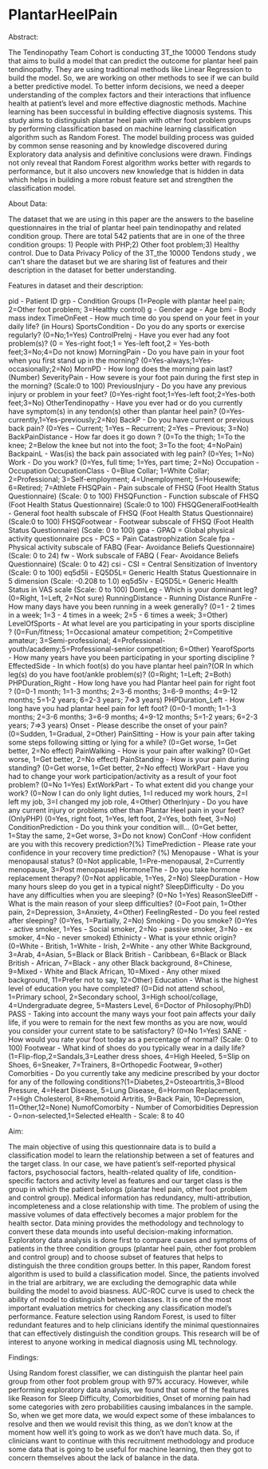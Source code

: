 # PlantarHeelPain
Abstract: 

The Tendinopathy Team Cohort is conducting 3T_the 10000 Tendons study that aims to build a model that can predict the outcome for plantar heel pain tendinopathy. They are using traditional methods like Linear Regression to build the model. So, we are working on other methods to see if we can build a better predictive model. To better inform decisions, we need a deeper understanding of the complex factors and their interactions that influence health at patient’s level and more effective diagnostic methods.   Machine learning has been successful in building effective diagnosis systems. This study aims to distinguish plantar heel pain with other foot problem groups by performing classification based on machine learning classification algorithm such as Random Forest. The model building process was guided by common sense reasoning and by knowledge discovered during Exploratory data analysis and definitive conclusions were drawn. Findings not only reveal that Random Forest algorithm works better with regards to performance, but it also uncovers new knowledge that is hidden in data which helps in building a more robust feature set and strengthen the classification model.

About Data:

The dataset that we are using in this paper are the answers to the baseline questionnaires in the trial of plantar heel pain tendinopathy and related condition group. There are total 542 patients that are in one of the three condition groups: 1) People with PHP;2) Other foot problem;3) Healthy control. Due to Data Privacy Policy of the 3T_the 10000 Tendons study , we can't share the dataset but we are sharing list of features and their description in the dataset for better understanding.

Features in dataset and their description:

pid -	Patient ID
grp	- Condition Groups (1=People with plantar heel pain; 2=Other foot problem; 3=Healthy control)
g	- Gender
age	- Age
bmi	- Body mass index
TimeOnFeet - How much time do you spend on your feet in your daily life? (in Hours)
SportsCondition -	Do you do any sports or exercise regularly? (0=No;1=Yes)
ControlPrelnj	- Have you ever had any foot problem(s)? (0 = Yes-right foot;1 = Yes-left foot,2 = Yes-both feet;3=No;4=Do not know)
MorningPain	- Do you have pain in your foot when you first stand up in the morning? (0=Yes-always;1=Yes-occasionally;2=No)
MornPD	- How long does the morning pain last? (Number)
SeverityPain	- How severe is your foot pain during the first step in the morning? (Scale:0 to 100)
PreviousInjury	- Do you have any previous injury or problem in your feet? (0=Yes-right foot;1=Yes-left foot;2=Yes-both feet;3=No)
OtherTendinopathy	- Have you ever had or do you currently have symptom(s) in any tendon(s) other than plantar heel pain? (0=Yes-currently,1=Yes-previously;2=No)
BackP	- Do you have current or previous back pain? (0=Yes – Current; 1=Yes – Recurrent; 2=Yes – Previous; 3=No)
BackPainDistance	- How far does it go down ? (0=To the thigh; 1=To the knee; 2=Below the knee but not into the foot; 3=To the foot; 4=NoPain)
BackpainL	- Was(is) the back pain associated with leg pain? (0=Yes; 1=No)
Work	- Do you work? (0=Yes, full time; 1=Yes, part time; 2=No)
Occupation	- Occupation 
OccupationClass	- 0=Blue Collar; 1=White Collar; 2=Professional; 3=Self-employment; 4=Unemployment; 5=Housewife; 6=Retired; 7=Athlete 
FHSQPain	- Pain subscale of FHSQ (Foot Health Status Questionnaire) (Scale: 0 to 100)
FHSQFunction	- Function subscale of FHSQ (Foot Health Status Questionnaire) (Scale:0 to 100)
FHSQGeneralFootHealth	- General foot health subscale of FHSQ (Foot Health Status Questionnaire) (Scale:0 to 100) 
FHSQFootwear	- Footwear subscale of FHSQ (Foot Health Status Questionnaire) (Scale: 0 to 100)
gpa	- GPAQ = Global physical activity questionnaire 
pcs	- PCS = Pain Catastrophization Scale
fpa	- Physical activity subscale of FABQ (Fear- Avoidance Beliefs Questionnaire) (Scale: 0 to 24)
fw	- Work subscale of FABQ ( Fear- Avoidance Beliefs Questionnaire) (Scale: 0 to 42)
csi	- CSI = Central Sensitization of Inventory (Scale: 0 to 100) 
eq5d5li	- EQ5D5L= Generic Health Status Questionnaire  in 5 dimension (Scale: -0.208 to 1.0)
eq5d5lv	- EQ5D5L= Generic Health Status in VAS scale (Scale: 0 to 100)
DomLeg	- Which is your dominant leg? (0=Right, 1=Left, 2=Not sure)
RunningDistance	- Running Distance
RunFre	- How many days have you been running in a week generally? (0=1 - 2 times in a week; 1=3 - 4 times in a week; 2=5 - 6 times a week; 3=Other)
LevelOfSports	- At what level are you participating in your sports discipline ? (0=Fun/fitness; 1=Occasional amateur competition; 2=Competitive amateur; 3=Semi-professional; 4=Professional-youth/academy;5=Professional-senior competition; 6=Other)
YearofSports	- How many years have you been participating in your sporting discipline ?
EffectedSide	- In which foot(s) do you have plantar heel pain?(OR In which leg(s) do you have foot/ankle problem(s)? (0=Right; 1=Left; 2=Both)
PHPDuration_Right	- How long have you had Plantar heel pain for right foot ? (0=0-1 month; 1=1-3 months; 2=3-6 months; 3=6-9 months; 4=9-12 months; 5=1-2 years; 6=2-3 years; 7=>3 years)
PHPDuration_Left	- How long have you had plantar heel pain for left foot? (0=0-1 month; 1=1-3 months; 2=3-6 months; 3=6-9 months; 4=9-12 months; 5=1-2 years; 6=2-3 years; 7=>3 years)
Onset	- Please describe the onset of your pain? (0=Sudden, 1=Gradual, 2=Other)
PainSitting	- How is your pain after taking some steps following sitting or lying for a while? (0=Get worse, 1=Get better, 2=No effect)
PainWalking	- How is your pain after walking? (0=Get worse, 1=Get better, 2=No effect)
PainStanding	- How is your pain during standing? (0=Get worse, 1=Get better, 2=No effect)
WorkPart	- Have you had to change your work participation/activity as a result of your foot problem? (0=No 1=Yes)
ExtWorkPart	- To what extent did you change your work? (0=Now I can do only light duties, 1=I reduced my work hours, 2=I left my job, 3=I changed my job role, 4=Other)
OtherInjury	- Do you have any current injury or problems other than Plantar Heel pain in your feet? (OnlyPHP) (0=Yes, right foot, 1=Yes, left foot, 2=Yes, both feet, 3=No)
ConditionPrediction	- Do you think your condition will... (0=Get better, 1=Stay the same, 2=Get worse, 3=Do not know)
ConConf	-How confident are you with this recovery prediction?(%)
TimePrediction	- Please rate your confidence in your recovery time prediction? (%)
Menopause	- What is your menopausal status? (0=Not applicable, 1=Pre-menopausal, 2=Currently menopause, 3=Post menopause)
HormoneThe	- Do you take hormone replacement therapy? (0=Not applicable, 1=Yes, 2=No)
SleepDuration	- How many hours sleep do you get in a typical night?
SleepDifficulty	- Do you have any difficulties when you are sleeping? (0=No 1=Yes)
ReasonSleeDiff	- What is the main reason of your sleep difficulties? (0=Foot pain, 1=Other pain, 2=Depression, 3=Anxiety, 4=Other)
FeelingRested	- Do you feel rested after sleeping? (0=Yes, 1=Partially, 2=No)
Smoking	- Do you smoke? (0=Yes - active smoker, 1=Yes - Social smoker, 2=No - passive smoker, 3=No - ex smoker, 4=No - never smoked)
Ethinicty	- What is your ethnic origin? (0=White - British, 1=White - Irish, 2=White - any other White Background, 3=Arab, 4=Asian, 5=Black or Black British - Caribbean, 6=Black or Black British - African, 7=Black - any other Black background, 8=Chinese, 9=Mixed - White and Black African, 10=Mixed - Any other mixed background, 11=Prefer not to say, 12=Other)
Education	- What is the highest level of education you have completed? (0=Did not attend school, 1=Primary school, 2=Secondary school, 3=High school/collage, 4=Undergraduate degree, 5=Masters Level, 6=Doctor of Philosophy/PhD)
PASS	- Taking into account the many ways your foot pain affects your daily life, if you were to remain for the next few months as you are now, would you consider your current state to be satisfactory?  (0=No 1=Yes)
SANE	- How would you rate your foot today as a percentage of normal? (Scale: 0 to 100)
Footwear - What kind of shoes do you typically wear in a daily life? (1=Flip-flop,2=Sandals,3=Leather dress shoes, 4=High Heeled, 5=Slip on Shoes, 6=Sneaker, 7=Trainers, 8=Orthopedic Footwear, 9=other)
Comorbities	- Do you currently take any medicine prescribed by your doctor for any of the following conditions?(1=Diabetes,2=Osteoartritis,3=Blood Pressure, 4=Heart Disease, 5=Lung Disease, 6=Hormon Replacement, 7=High Cholesterol, 8=Rhemotoid Artritis, 9=Back Pain, 10=Depression, 11=Other,12=None)
NumofComorbity	- Number of Comorbidities 
Depression	- 0=non-selected,1=Selected
eHealth	- Scale: 8 to 40

Aim:

The main objective of using this questionnaire data is to build a classification model to learn the relationship between a set of features and the target class. In our case, we have patient’s self-reported physical factors, psychosocial factors, health-related quality of life, condition-specific factors and activity level as features and our target class is the group in which the patient belongs (plantar heel pain, other foot problem and control group).  Medical information has redundancy, multi-attribution, incompleteness and a close relationship with time. The problem of using the massive volumes of data effectively becomes a major problem for the health sector. Data mining provides the methodology and technology to convert these data mounds into useful decision-making information. Exploratory data analysis is done first to compare causes and symptoms of patients in the three condition groups (plantar heel pain, other foot problem and control group) and to choose subset of features that helps to distinguish the three condition groups better. In this paper, Random forest algorithm is used to build a classification model. Since, the patients involved in the trial are arbitrary, we are excluding the demographic data while building the model to avoid biasness. AUC-ROC curve is used to check the ability of model to distinguish between classes. It is one of the most important evaluation metrics for checking any classification model’s performance. Feature selection using Random Forest, is used to filter redundant features and to help clinicians identify the minimal questionnaires that can effectively distinguish the condition groups. This research will be of interest to anyone working in medical diagnosis using ML technology. 

Findings:

Using Random forest classifier, we can distinguish the plantar heel pain group from other foot problem group with 97% accuracy. However, while performing exploratory data analysis, we found that some of the features like Reason for Sleep Difficulty, Comorbidities, Onset of morning pain had some categories with zero probabilities causing imbalances in the sample. So, when we get more data, we would expect some of these imbalances to resolve and then we would revisit this thing, as we don’t know at the moment how well it’s going to work as we don’t have much data. So, if clinicians want to continue with this recruitment methodology and produce some data that is going to be useful for machine learning, then they got to concern themselves about the lack of balance in the data. 



 





